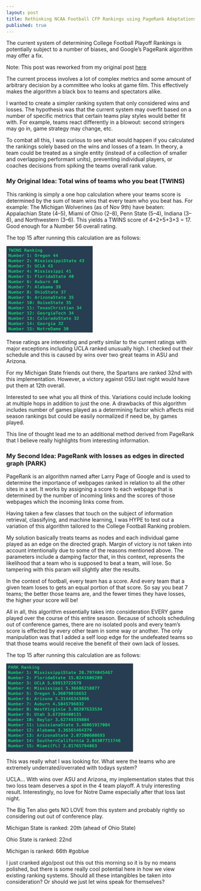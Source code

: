```yaml
---
layout: post
title: Rethinking NCAA Football CFP Rankings using PageRank Adaptations
published: true
---
```


The current system of determining College Football Playoff Rankings is potentially subject to a number of biases, and Google’s PageRank algorithm may offer a fix.

Note: This post was reworked from my original post [here](https://medium.com/@pdubslax/ncaa-football-rankings-using-pagerank-adaptions-f880f75b8c9b)

The current process involves a lot of complex metrics and some amount of arbitrary decision by a committee who looks at game film. This effectively makes the algorithm a black box to teams and spectators alike.

I wanted to create a simpler ranking system that only considered wins and losses. The hypothesis was that the current system may overfit based on a number of specific metrics that certain teams play styles would better fit with. For example, teams react differently in a blowout: second stringers may go in, game strategy may change, etc.

To combat all this, I was curious to see what would happen if you calculated the rankings solely based on the wins and losses of a team. In theory, a team could be treated as a single entity (instead of a collection of smaller and overlapping performant units), preventing individual players, or coaches decisions from spiking the teams overall rank value.

### My Original Idea: Total wins of teams who you beat (TWINS)

This ranking is simply a one hop calculation where your teams score is determined by the sum of team wins that every team who you beat has. For example:
The Michigan Wolverines (as of Nov 9th) have beaten: Appalachian State (4–5), Miami of Ohio (2–8), Penn State (5–4), Indiana (3–6), and Northwestern (3–6). This yields a TWINS score of 4+2+5+3+3 = 17. Good enough for a Number 56 overall rating.

The top 15 after running this calculation are as follows:

![TWINS Rankings](/images/page-rank-twins-rankings.png)

These ratings are interesting and pretty similar to the current ratings with major exceptions including UCLA ranked unusually high. I checked out their schedule and this is caused by wins over two great teams in ASU and Arizona.

For my Michigan State friends out there, the Spartans are ranked 32nd with this implementation. However, a victory against OSU last night would have put them at 12th overall.

Interested to see what you all think of this. Variations could include looking at multiple hops in addition to just the one. A drawbacks of this algorithm includes number of games played as a determining factor which affects mid season rankings but could be easily normalized if need be, by games played.

This line of thought lead me to an additional method derived from PageRank that I believe really highlights from interesting information.

### My Second Idea: PageRank with losses as edges in directed graph (PARK)

PageRank is an algorithm named after Larry Page of Google and is used to determine the importance of webpages ranked in relation to all the other sites in a set. It works by assigning a score to each webpage that is determined by the number of incoming links and the scores of those webpages which the incoming links come from.

Having taken a few classes that touch on the subject of information retrieval, classifying, and machine learning, I was HYPE to test out a variation of this algorithm tailored to the College Football Ranking problem.

My solution basically treats teams as nodes and each individual game played as an edge on the directed graph. Margin of victory is not taken into account intentionally due to some of the reasons mentioned above. The parameters include a damping factor that, in this context, represents the likelihood that a team who is supposed to beat a team, will lose. So tampering with this param will slightly alter the results.

In the context of football, every team has a score. And every team that a given team loses to gets an equal portion of that score. So say you beat 7 teams; the better those teams are, and the fewer times they have losses, the higher your score will be!

All in all, this algorithm essentially takes into consideration EVERY game played over the course of this entire season. Because of schools scheduling out of conference games, there are no isolated pools and every team’s score is effected by every other team in some way or another. The only manipulation was that I added a self loop edge for the undefeated teams so that those teams would receive the benefit of their own lack of losses.

The top 15 after running this calculation are as follows:

![PARK Rankings](/images/page-rank-park-rankings.png)

This was really what I was looking for. What were the teams who are extremely underrated/overrated with todays system?

UCLA… With wins over ASU and Arizona, my implementation states that this two loss team deserves a spot in the 4 team playoff. A truly interesting result. Interestingly, no love for Notre Dame especially after that loss last night.

The Big Ten also gets NO LOVE from this system and probably rightly so considering out out of conference play.

Michigan State is ranked: 20th (ahead of Ohio State)

Ohio State is ranked: 22nd

Michigan is ranked: 66th #goblue

I just cranked algo/post out this out this morning so it is by no means polished, but there is some really cool potential here in how we view existing ranking systems. Should all these intangibles be taken into consideration? Or should we just let wins speak for themselves?
